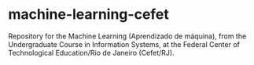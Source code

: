 # machine-learning-cefet
Repository for the Machine Learning (Aprendizado de máquina), from the Undergraduate Course in Information Systems, at the Federal Center of Technological Education/Rio de Janeiro (Cefet/RJ).
